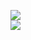 [![](https://img.shields.io/badge/Made%20With-Github%20Spray-lightgrey.svg?style=for-the-badge&logo=github)](https://github.com/Annihil/github-spray#3249)  
[![](https://i.imgur.com/2DrTn0Z.gif)](https://github.com/Annihil/github-spray)